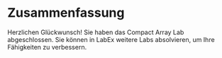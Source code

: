 # Zusammenfassung

Herzlichen Glückwunsch! Sie haben das Compact Array Lab abgeschlossen. Sie können in LabEx weitere Labs absolvieren, um Ihre Fähigkeiten zu verbessern.
